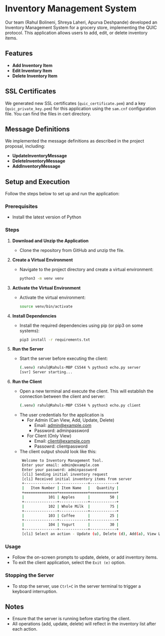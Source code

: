 # Inventory Management System

Our team (Rahul Bolineni, Shreya Laheri, Apurva Deshpande) developed an Inventory Management System for a grocery store, implementing the QUIC protocol. This application allows users to add, edit, or delete inventory items.

## Features
- **Add Inventory Item**
- **Edit Inventory Item**
- **Delete Inventory Item**

## SSL Certificates
We generated new SSL certificates (`quic_certificate.pem`) and a key (`quic_private_key.pem`) for this application using the `sam.cnf` configuration file. You can find the files in cert directory.

## Message Definitions
We implemented the message definitions as described in the project proposal, including:
- **UpdateInventoryMessage**
- **DeleteInventoryMessage**
- **AddInventoryMessage**

## Setup and Execution

Follow the steps below to set up and run the application:

### Prerequisites
- Install the latest version of Python

### Steps

1. **Download and Unzip the Application**
   - Clone the repository from GitHub and unzip the file.

2. **Create a Virtual Environment**
   - Navigate to the project directory and create a virtual environment:
     ```sh
     python3 -m venv venv
     ```

3. **Activate the Virtual Environment**
   - Activate the virtual environment:
     ```sh
     source venv/bin/activate
     ```

4. **Install Dependencies**
   - Install the required dependencies using pip (or pip3 on some systems):
     ```sh
     pip3 install -r requirements.txt
     ```

5. **Run the Server**
   - Start the server before executing the client:
     ```sh
     (.venv) rahul@Rahuls-MBP CS544 % python3 echo.py server
     [svr] Server starting...
     ```

6. **Run the Client**
   - Open a new terminal and execute the client. This will establish the connection between the client and server:
     ```sh
     (.venv) rahul@Rahuls-MBP CS544 % python3 echo.py client

     ```
   - The user credentials for the application is
      - For Admin (Can View, Add, Update, Delete)
         - Email: admin@example.com
         - Password: adminpassword
      - For Client (Only View)
         - Email: client@example.com
         - Passowrd: clientpassword
   - The client output should look like this:
     ```sh
      Welcome to Inventory Management Tool.
      Enter your email: admin@example.com
      Enter your password: adminpassword
      [cli] Sending initial inventory request
      [cli] Received initial inventory items from server
      +---------------+-------------+------------+
      |   Item Number | Item Name   |   Quantity |
      +===============+=============+============+
      |           101 | Apples      |         50 |
      +---------------+-------------+------------+
      |           102 | Whole Milk  |         75 |
      +---------------+-------------+------------+
      |           103 | Coffee      |         25 |
      +---------------+-------------+------------+
      |           104 | Yogurt      |         30 |
      +---------------+-------------+------------+
      [cli] Select an action - Update (u), Delete (d), Add(a), View Log(v), Exit (e):
     ```

### Usage
- Follow the on-screen prompts to update, delete, or add inventory items.
- To exit the client application, select the `Exit (e)` option.

### Stopping the Server
- To stop the server, use `Ctrl+C` in the server terminal to trigger a keyboard interruption.

## Notes
- Ensure that the server is running before starting the client.
- All operations (add, update, delete) will reflect in the inventory list after each action.
